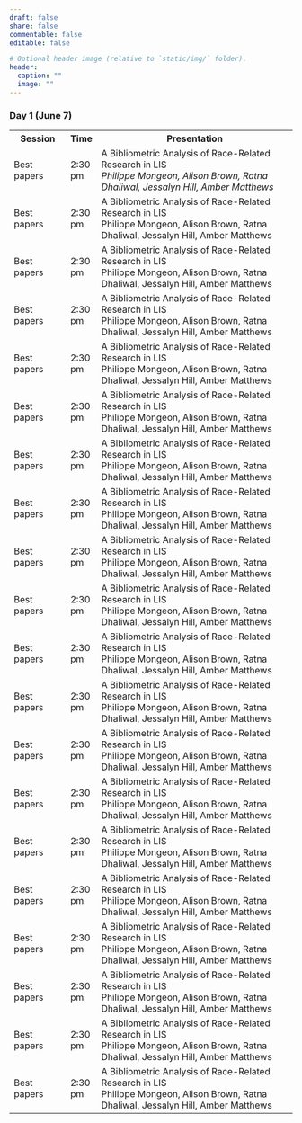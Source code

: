 ```yaml
---
draft: false
share: false
commentable: false
editable: false

# Optional header image (relative to `static/img/` folder).
header:
  caption: ""
  image: ""
---
```


### Day 1 (June 7)

<table style="width:100%">
  <tr>
    <th style="width:20%">Session</th>
    <th style="width:10%">Time</th>
    <th style="width:70%">Presentation</th>
  </tr>
  <tr>
    <td>Best papers</td>
    <td>2:30 pm</td>
    <td>A Bibliometric Analysis of Race-Related Research in LIS<br>
        <i>Philippe Mongeon, Alison Brown, Ratna Dhaliwal, Jessalyn Hill, Amber Matthews</i>
    </td>
  </tr>
  <tr>
    <td>Best papers</td>
    <td>2:30 pm</td>
    <td>A Bibliometric Analysis of Race-Related Research in LIS<br>
        <italic>Philippe Mongeon, Alison Brown, Ratna Dhaliwal, Jessalyn Hill, Amber Matthews</italic>
    </td>
  </tr>
  <tr>
    <td>Best papers</td>
    <td>2:30 pm</td>
    <td>A Bibliometric Analysis of Race-Related Research in LIS<br>
        <italic>Philippe Mongeon, Alison Brown, Ratna Dhaliwal, Jessalyn Hill, Amber Matthews</italic>
    </td>
  </tr>
  <tr>
    <td>Best papers</td>
    <td>2:30 pm</td>
    <td>A Bibliometric Analysis of Race-Related Research in LIS<br>
        <italic>Philippe Mongeon, Alison Brown, Ratna Dhaliwal, Jessalyn Hill, Amber Matthews</italic>
    </td>
  </tr>
  <tr>
    <td>Best papers</td>
    <td>2:30 pm</td>
    <td>A Bibliometric Analysis of Race-Related Research in LIS<br>
        <italic>Philippe Mongeon, Alison Brown, Ratna Dhaliwal, Jessalyn Hill, Amber Matthews</italic>
    </td>
  </tr>
  <tr>
    <td>Best papers</td>
    <td>2:30 pm</td>
    <td>A Bibliometric Analysis of Race-Related Research in LIS<br>
        <italic>Philippe Mongeon, Alison Brown, Ratna Dhaliwal, Jessalyn Hill, Amber Matthews</italic>
    </td>
  </tr>
  <tr>
    <td>Best papers</td>
    <td>2:30 pm</td>
    <td>A Bibliometric Analysis of Race-Related Research in LIS<br>
        <italic>Philippe Mongeon, Alison Brown, Ratna Dhaliwal, Jessalyn Hill, Amber Matthews</italic>
    </td>
  </tr>
  <tr>
    <td>Best papers</td>
    <td>2:30 pm</td>
    <td>A Bibliometric Analysis of Race-Related Research in LIS<br>
        <italic>Philippe Mongeon, Alison Brown, Ratna Dhaliwal, Jessalyn Hill, Amber Matthews</italic>
    </td>
  </tr>
  <tr>
    <td>Best papers</td>
    <td>2:30 pm</td>
    <td>A Bibliometric Analysis of Race-Related Research in LIS<br>
        <italic>Philippe Mongeon, Alison Brown, Ratna Dhaliwal, Jessalyn Hill, Amber Matthews</italic>
    </td>
  </tr>
  <tr>
    <td>Best papers</td>
    <td>2:30 pm</td>
    <td>A Bibliometric Analysis of Race-Related Research in LIS<br>
        <italic>Philippe Mongeon, Alison Brown, Ratna Dhaliwal, Jessalyn Hill, Amber Matthews</italic>
    </td>
  </tr>
  <tr>
    <td>Best papers</td>
    <td>2:30 pm</td>
    <td>A Bibliometric Analysis of Race-Related Research in LIS<br>
        <italic>Philippe Mongeon, Alison Brown, Ratna Dhaliwal, Jessalyn Hill, Amber Matthews</italic>
    </td>
  </tr>
  <tr>
    <td>Best papers</td>
    <td>2:30 pm</td>
    <td>A Bibliometric Analysis of Race-Related Research in LIS<br>
        <italic>Philippe Mongeon, Alison Brown, Ratna Dhaliwal, Jessalyn Hill, Amber Matthews</italic>
    </td>
  </tr>
  <tr>
    <td>Best papers</td>
    <td>2:30 pm</td>
    <td>A Bibliometric Analysis of Race-Related Research in LIS<br>
        <italic>Philippe Mongeon, Alison Brown, Ratna Dhaliwal, Jessalyn Hill, Amber Matthews</italic>
    </td>
  </tr>
  <tr>
    <td>Best papers</td>
    <td>2:30 pm</td>
    <td>A Bibliometric Analysis of Race-Related Research in LIS<br>
        <italic>Philippe Mongeon, Alison Brown, Ratna Dhaliwal, Jessalyn Hill, Amber Matthews</italic>
    </td>
  </tr>
  <tr>
    <td>Best papers</td>
    <td>2:30 pm</td>
    <td>A Bibliometric Analysis of Race-Related Research in LIS<br>
        <italic>Philippe Mongeon, Alison Brown, Ratna Dhaliwal, Jessalyn Hill, Amber Matthews</italic>
    </td>
  </tr>
  <tr>
    <td>Best papers</td>
    <td>2:30 pm</td>
    <td>A Bibliometric Analysis of Race-Related Research in LIS<br>
        <italic>Philippe Mongeon, Alison Brown, Ratna Dhaliwal, Jessalyn Hill, Amber Matthews</italic>
    </td>
  </tr>
  <tr>
    <td>Best papers</td>
    <td>2:30 pm</td>
    <td>A Bibliometric Analysis of Race-Related Research in LIS<br>
        <italic>Philippe Mongeon, Alison Brown, Ratna Dhaliwal, Jessalyn Hill, Amber Matthews</italic>
    </td>
  </tr>
  <tr>
    <td>Best papers</td>
    <td>2:30 pm</td>
    <td>A Bibliometric Analysis of Race-Related Research in LIS<br>
        <italic>Philippe Mongeon, Alison Brown, Ratna Dhaliwal, Jessalyn Hill, Amber Matthews</italic>
    </td>
  </tr>
  <tr>
    <td>Best papers</td>
    <td>2:30 pm</td>
    <td>A Bibliometric Analysis of Race-Related Research in LIS<br>
        <italic>Philippe Mongeon, Alison Brown, Ratna Dhaliwal, Jessalyn Hill, Amber Matthews</italic>
    </td>
  </tr>
  <tr>
    <td>Best papers</td>
    <td>2:30 pm</td>
    <td>A Bibliometric Analysis of Race-Related Research in LIS<br>
        <italic>Philippe Mongeon, Alison Brown, Ratna Dhaliwal, Jessalyn Hill, Amber Matthews</italic>
    </td>
  </tr>

</table>